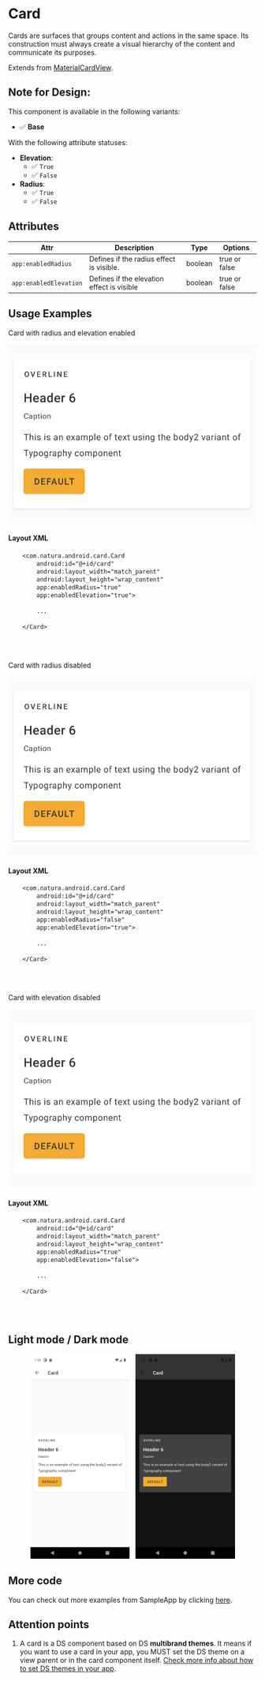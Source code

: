 # Card
Cards are surfaces that groups content and actions in the same space. Its construction must always create a visual hierarchy of the content and communicate its purposes.

Extends from [MaterialCardView](https://developer.android.com/reference/com/google/android/material/card/MaterialCardView).

## Note for Design:

This component is available in the following variants:

- ✅ **Base**

With the following attribute statuses:

- **Elevation**:
  - ✅ `True`
  - ✅ `False`
- **Radius**:
  - ✅ `True`
  - ✅ `False`

## Attributes
| Attr | Description | Type | Options |
| - | --- | --- | --- |
|`app:enabledRadius`|  Defines if the radius effect is visible.| boolean | true or false <br> |
|`app:enabledElevation`| Defines if the elevation effect is visible| boolean | true or false <br> |

## Usage Examples
Card with radius and elevation enabled

![Card](./images/card_allEnabled.png)

#### Layout XML

```android
    <com.natura.android.card.Card
        android:id="@+id/card"
        android:layout_width="match_parent"
        android:layout_height="wrap_content"
        app:enabledRadius="true"
        app:enabledElevation="true">

        ...

    </Card>
```

<br><br>

Card with radius disabled

![Card](./images/card_radiusDisabled.png)

#### Layout XML

```android
    <com.natura.android.card.Card
        android:id="@+id/card"
        android:layout_width="match_parent"
        android:layout_height="wrap_content"
        app:enabledRadius="false"
        app:enabledElevation="true">

        ...

    </Card>
```

<br><br>

Card with elevation disabled

![Card](./images/card_elevationDisabled.png)

#### Layout XML

```android
    <com.natura.android.card.Card
        android:id="@+id/card"
        android:layout_width="match_parent"
        android:layout_height="wrap_content"
        app:enabledRadius="true"
        app:enabledElevation="false">

        ...

    </Card>
```

<br><br>

## Light mode / Dark mode

<p align="center">
  <img alt="Card Light" src="./images/card_lightMode.png" width="40%"> 
&nbsp;
  <img alt="Card Dark" src="./images/card_darkMode.png" width="40%">
</p>

## More code
You can check out more examples from SampleApp by clicking [here](../sample/src/main/res/layout/activity_card.xml).

## Attention points

1. A card is a DS component based on DS **multibrand themes**. It means if you want to use a card in your app, you MUST set the DS theme on a view parent or in the card component itself. [Check more info about how to set DS themes in your app](../README.md).







